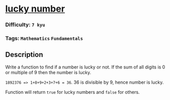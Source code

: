 # [lucky number](https://www.codewars.com/kata/55afed09237df73343000042)

### Difficulty: `7 kyu`

### Tags: `Mathematics` `Fundamentals`

## Description

Write a function to find if a number is lucky or not. If the sum of all digits is 0 or multiple of 9 then the number is lucky.

`1892376 => 1+8+9+2+3+7+6 = 36`. 36 is divisible by 9, hence number is lucky.

Function will return `true` for lucky numbers and `false` for others.